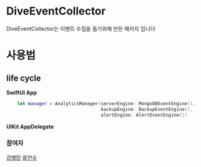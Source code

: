 # DiveEventCollector

DiveEventCollector는 이벤트 수집을 돕기위해 만든 패키지 입니다


# 사용범

## life cycle
**SwiftUI App**

```swift
    let manager = AnalyticsManager(serverEngine: MongoDBEventEngine(),
                                   backupEngine: BackupEventEngine(),
                                   alertEngine: AlertEventEngine())

```

**UIKit AppDelegate**


### 참여자
[강병민](https://github.com/mike123789-dev)
[류연수](https://github.com/yeonduing)
